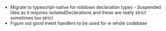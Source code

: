 - Migrate to typescript-native for rolldown declaration types - Suspended Idea as it requires isolatedDeclarations and these are really strict sometimes too strict
- Figure out good event handlers to be used for w whole codebase
